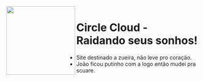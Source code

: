 <img align="left" height="180" src="https://cdn.discordapp.com/attachments/1041099709550448641/1057807863172567111/Scuarev2.png"/>

# Circle Cloud - Raidando seus sonhos!
- Site destinado a zueira, não leve pro coração.
- João ficou putinho com a logo então mudei pra scuare.

